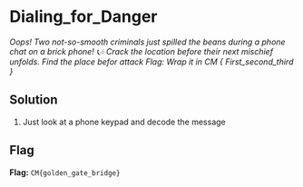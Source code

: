 # Dialing_for_Danger
*Oops! Two not-so-smooth criminals just spilled the beans during a phone chat on a brick phone! 📞🎶 Crack the location before their next mischief unfolds. Find the place befor attack*
*Flag: Wrap it in CM { First_second_third }*

## Solution
1. Just look at a phone keypad and decode the message


## Flag
**Flag:** `CM{golden_gate_bridge}`

